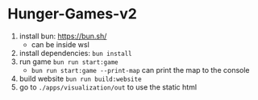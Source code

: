 # Hunger-Games-v2

1. install bun: <https://bun.sh/>
   * can be inside wsl
2. install dependencies: `bun install`
3. run game `bun run start:game`
   * `bun run start:game --print-map` can print the map to the console
4. build website `bun run build:website`
5. go to `./apps/visualization/out` to use the static html
